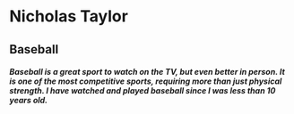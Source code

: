 # Nicholas Taylor
## Baseball
##### Baseball is a great sport to watch on the TV, but even better in person. It is one of the most **competitive** sports, requiring more than just physical strength. I have watched and played baseball since I was less than **10 years** old.
 
